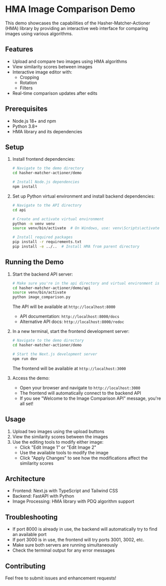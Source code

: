 # HMA Image Comparison Demo

This demo showcases the capabilities of the Hasher-Matcher-Actioner (HMA) library by providing an interactive web interface for comparing images using various algorithms.

## Features

- Upload and compare two images using HMA algorithms
- View similarity scores between images
- Interactive image editor with:
  - Cropping
  - Rotation
  - Filters
- Real-time comparison updates after edits

## Prerequisites

- Node.js 18+ and npm
- Python 3.8+
- HMA library and its dependencies

## Setup

1. Install frontend dependencies:
   ```bash
   # Navigate to the demo directory
   cd hasher-matcher-actioner/demo
   
   # Install Node.js dependencies
   npm install
   ```

2. Set up Python virtual environment and install backend dependencies:
   ```bash
   # Navigate to the API directory
   cd api
   
   # Create and activate virtual environment
   python -m venv venv
   source venv/bin/activate  # On Windows, use: venv\Scripts\activate
   
   # Install required packages
   pip install -r requirements.txt
   pip install -e ../..  # Install HMA from parent directory
   ```

## Running the Demo

1. Start the backend API server:
   ```bash
   # Make sure you're in the api directory and virtual environment is activated
   cd hasher-matcher-actioner/demo/api
   source venv/bin/activate
   python image_comparison.py
   ```
   The API will be available at `http://localhost:8000`
   - API documentation: `http://localhost:8000/docs`
   - Alternative API docs: `http://localhost:8000/redoc`

2. In a new terminal, start the frontend development server:
   ```bash
   # Navigate to the demo directory
   cd hasher-matcher-actioner/demo
   
   # Start the Next.js development server
   npm run dev
   ```
   The frontend will be available at `http://localhost:3000`

3. Access the demo:
   - Open your browser and navigate to `http://localhost:3000`
   - The frontend will automatically connect to the backend API
   - If you see "Welcome to the Image Comparison API" message, you're all set!

## Usage

1. Upload two images using the upload buttons
2. View the similarity scores between the images
3. Use the editing tools to modify either image:
   - Click "Edit Image 1" or "Edit Image 2"
   - Use the available tools to modify the image
   - Click "Apply Changes" to see how the modifications affect the similarity scores

## Architecture

- Frontend: Next.js with TypeScript and Tailwind CSS
- Backend: FastAPI with Python
- Image Processing: HMA library with PDQ algorithm support

## Troubleshooting

- If port 8000 is already in use, the backend will automatically try to find an available port
- If port 3000 is in use, the frontend will try ports 3001, 3002, etc.
- Make sure both servers are running simultaneously
- Check the terminal output for any error messages

## Contributing

Feel free to submit issues and enhancement requests! 
